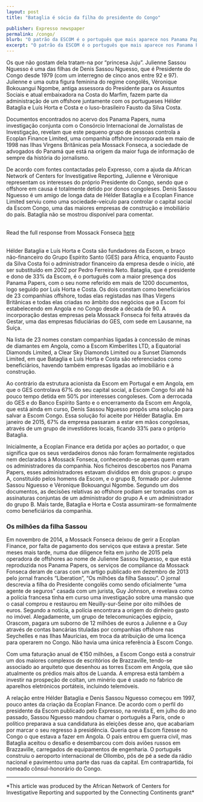```yaml
---
layout: post
title: "Bataglia é sócio da filha do presidente do Congo"

publisher: Expresso newspaper
permalink: /congo/
blurb: "O patrão da ESCOM é o português que mais aparece nos Panama Papers, logo seguido por Luís Horta e Cos ta, com dezenas de offshores criados nos últimos 20 anos para os negócios do Grupo Espírito de Santo em África, escreve Micael Pereira."
excerpt: "O patrão da ESCOM é o português que mais aparece nos Panama Papers, logo seguido por Luís Horta e Cos ta, com dezenas de offshores criados nos últimos 20 anos para os negócios do Grupo Espírito de Santo em África, escreve Micael Pereira."
---
```


Os que não gostam dela tratam-na por “princesa Juju”. Julienne Sassou Nguesso é uma das filhas de Denis Sassou Nguesso, que é Presidente do Congo desde 1979 (com um interregno de cinco anos entre 92 e 97). Julienne e uma outra figura feminina do regime congolês, Véronique Bokouangui Ngombe, antiga assessora do Presidente para os Assuntos Sociais e atual embaixadora na Costa do Marfim, fazem parte da administração de um offshore juntamente com os portugueses Hélder Bataglia e Luís Horta e Costa e o luso-brasileiro Fausto da Silva Costa.

Documentos encontrados no acervo dos Panama Papers, numa investigação conjunta com o Consórcio Internacional de Jornalistas de Investigação, revelam que este pequeno grupo de pessoas controla a Ecoplan Finance Limited, uma companhia offshore incorporada em maio de 1998 nas Ilhas Virgens Britânicas pela Mossack Fonseca, a sociedade de advogados do Panamá que está na origem da maior fuga de informação de sempre da história do jornalismo.

De acordo com fontes contactadas pelo Expresso, com a ajuda da African Network of Centers for Investigative Reporting, Julienne e Véronique representam os interesses do próprio Presidente do Congo, sendo que o offshore em causa é totalmente detido por donos congoleses. Denis Sassou Nguesso é um amigo de longa data de Hélder Bataglia e a Ecoplan Finance Limited serviu como uma sociedade-veículo para controlar o capital social da Escom Congo, uma das maiores empresas de construção e imobiliário do país. Bataglia não se mostrou disponível para comentar.


<br/>
<div class="panel panel-default">
  <div class="panel-heading">
  Read the full response from Mossack Fonseca <a href="https://sourceafrica.net/documents/24692-ANCIR-L-PanamaPapers-L-Mossack-Fonseca-Responds.html" target="_blank">here</a>
  </div>
</div>
<br/>

Hélder Bataglia e Luís Horta e Costa são fundadores da Escom, o braço não-financeiro do Grupo Espírito Santo (GES) para África, enquanto Fausto da Silva Costa foi o administrador financeiro da empresa desde o início, até ser substituído em 2002 por Pedro Ferreira Neto. Bataglia, que é presidente e dono de 33% da Escom, é o português com a maior presença dos Panama Papers, com o seu nome referido em mais de 1200 documentos, logo seguido por Luís Horta e Costa. Os dois constam como beneficiários de 23 companhias offshore, todas elas registadas nas Ilhas Virgens Britânicas e todas elas criadas no âmbito dos negócios que a Escom foi estabelecendo em Angola e no Congo desde a década de 90. A incorporação destas empresas pela Mossack Fonseca foi feita através da Gestar, uma das empresas fiduciárias do GES, com sede em Lausanne, na Suíça.

Na lista de 23 nomes constam companhias ligadas à concessão de minas de diamantes em Angola, como a Escom Kimberlites LTD, a Equatorial Diamonds Limited, a Clear Sky Diamonds Limited ou a Sunset Diamonds Limited, em que Bataglia e Luís Horta e Costa são referenciados como beneficiários, havendo também empresas ligadas ao imobiliário e à construção. 

Ao contrário da estrutura acionista da Escom em Portugal e em Angola, em que o GES controlava 67% do seu capital social, a Escom Congo foi até há pouco tempo detida em 50% por interesses congoleses. Com a derrocada do GES e do Banco Espírito Santo e o encerramento da Escom em Angola, que está ainda em curso, Denis Sassou Nguesso propôs uma solução para salvar a Escom Congo. Essa solução foi aceite por Hélder Bataglia. Em janeiro de 2015, 67% da empresa passaram a estar em mãos congolesas, através de um grupo de investidores locais, ficando 33% para o próprio Bataglia.

Inicialmente, a Ecoplan Finance era detida por ações ao portador, o que significa que os seus verdadeiros donos não foram formalmente registados nem declarados à Mossack Fonseca, conhecendo-se apenas quem eram os administradores da companhia. Nos ficheiros descobertos nos Panama Papers, esses administradores estavam divididos em dois grupos: o grupo A, constituído pelos homens da Escom, e o grupo B, formado por Julienne Sassou Nguesso e Véronique Bokouangui Ngombe. Segundo um dos documentos, as decisões relativas ao offshore podiam ser tomadas com as assinaturas conjuntas de um administrador do grupo A e um administrador do grupo B. Mais tarde, Bataglia e Horta e Costa assumiram-se formalmente como beneficiários da companhia.

### Os milhões da filha Sassou

Em novembro de 2014, a Mossack Fonseca deixou de gerir a Ecoplan Finance, por falta de pagamento dos serviços que estava a prestar. Sete meses mais tarde, numa due diligence feita em junho de 2015 pela operadora de offshores ao nome de Julienne Sassou Nguesso, e que está reproduzida nos Panama Papers, os serviços de compliance da Mossack Fonseca deram de caras com um artigo publicado em dezembro de 2013 pelo jornal francês “Liberation”, “Os milhões da filha Sassou”. O jornal descrevia a filha do Presidente congolês como sendo oficialmente “uma agente de seguros” casada com um jurista, Guy Johnson, e revelava como a polícia francesa tinha em curso uma investigação sobre uma mansão que o casal comprou e restaurou em Neuilly-sur-Seine por oito milhões de euros. Segundo a notícia, a polícia encontrara a origem do dinheiro gasto no imóvel. Alegadamente, um grupo de telecomunicações egípcio, Orascom, pagara um suborno de 12 milhões de euros a Julienne e a Guy através de contas bancárias tituladas por companhias offshore nas Seychelles e nas Ilhas Maurícias, em troca da atribuição de uma licença para operarem no Congo. Não havia uma única referência à Escom Congo.

Com uma faturação anual de €150 milhões, a Escom Congo está a construir um dos maiores complexos de escritórios de Brazzaville, tendo-se associado ao arquiteto que desenhou as torres Escom em Angola, que são atualmente os prédios mais altos de Luanda. A empresa está também a investir na prospeção de coltan, um minério que é usado no fabrico de aparelhos eletrónicos portáteis, incluindo telemóveis.

A relação entre Hélder Bataglia e Denis Sassou Nguesso começou em 1997, pouco antes da criação da Ecoplan Finance. De acordo com o perfil do presidente da Escom publicado pelo Expresso, na revista E, em julho do ano passado, Sassou Nguesso mandou chamar o português a Paris, onde o político preparava a sua candidatura às eleições desse ano, que acabariam por marcar o seu regresso à presidência.  Queria que a Escom fizesse no Congo o que estava a fazer em Angola. O país entrou em guerra civil, mas Bataglia aceitou o desafio e desembarcou com dois aviões russos em Brazzaville, carregados de equipamentos de engenharia. O português construiu o aeroporto internacional de Ollombo, pôs de pé a sede da rádio nacional e pavimentou uma parte das ruas da capital. Em contrapartida, foi nomeado cônsul-honorário do Congo.

<hr>
*This article was produced by the African Network of Centers for Investigative Reporting and supported by the Connecting Continents grant*
